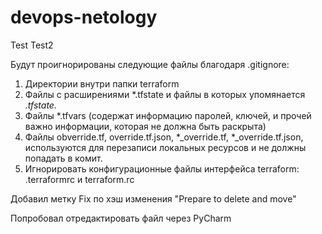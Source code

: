 # devops-netology
Test
Test2

Будут проигнорированы следующие файлы благодаря .gitignore:
1. Директории внутри папки terraform
2. Файлы с расширениями *.tfstate и файлы в которых упомянается *.tfstate.*
3. Файлы *.tfvars (содержат информацию паролей, ключей, и прочей важно информации, которая не должна быть раскрыта)
4. Файлы obverride.tf, override.tf.json, *_override.tf, *_override.tf.json, используются для перезаписи локальных ресурсов и не должны попадать в комит.
5. Игнорировать конфигурационные файлы интерфейса terraform: .terraformrc и terraform.rc

Добавил метку Fix по хэш изменения "Prepare to delete and move"

Попробовал отредактировать файл через PyCharm